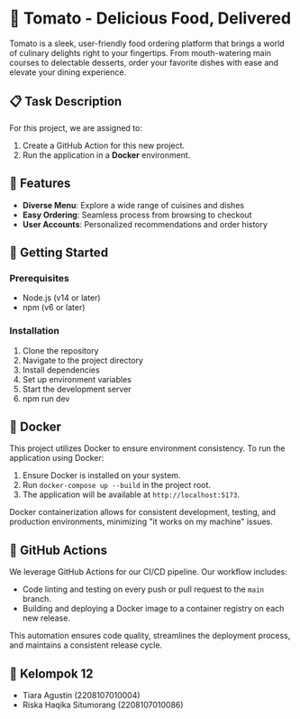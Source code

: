# 🍅 Tomato - Delicious Food, Delivered

Tomato is a sleek, user-friendly food ordering platform that brings a world of culinary delights right to your fingertips. From mouth-watering main courses to delectable desserts, order your favorite dishes with ease and elevate your dining experience.

## 📋 Task Description

For this project, we are assigned to:

1. Create a GitHub Action for this new project.
2. Run the application in a **Docker** environment.
   
## 🌟 Features

- **Diverse Menu**: Explore a wide range of cuisines and dishes
- **Easy Ordering**: Seamless process from browsing to checkout
- **User Accounts**: Personalized recommendations and order history

## 🚀 Getting Started

### Prerequisites

- Node.js (v14 or later)
- npm (v6 or later)

### Installation

1. Clone the repository
2. Navigate to the project directory  
3. Install dependencies
4. Set up environment variables
5. Start the development server
6. npm run dev

## 🐳 Docker

This project utilizes Docker to ensure environment consistency. To run the application using Docker:

1. Ensure Docker is installed on your system.
2. Run `docker-compose up --build` in the project root.
3. The application will be available at `http://localhost:5173`.

Docker containerization allows for consistent development, testing, and production environments, minimizing "it works on my machine" issues.

## 🔄 GitHub Actions

We leverage GitHub Actions for our CI/CD pipeline. Our workflow includes:

- Code linting and testing on every push or pull request to the `main` branch.
- Building and deploying a Docker image to a container registry on each new release.

This automation ensures code quality, streamlines the deployment process, and maintains a consistent release cycle.

## 🤝 Kelompok 12
- Tiara Agustin (2208107010004)
- Riska Haqika Situmorang (2208107010086)

